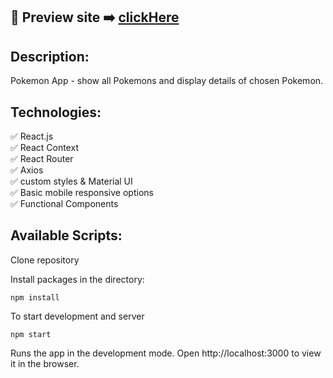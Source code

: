 ## 🎥 Preview site :arrow_right: [clickHere](https://pokemons-search-app.web.app/)

## Description:

Pokemon App - show all Pokemons and display details of chosen Pokemon.

## Technologies:

:white_check_mark: React.js
<br>
:white_check_mark: React Context
<br>
:white_check_mark: React Router
<br>
:white_check_mark: Axios
<br>
:white_check_mark: custom styles & Material UI
<br>
:white_check_mark: Basic mobile responsive options
<br>
:white_check_mark: Functional Components
<br>

## Available Scripts:

Clone repository

Install packages in the directory:

```
npm install
```

To start development and server

```
npm start
```

Runs the app in the development mode.
Open http://localhost:3000 to view it in the browser.
